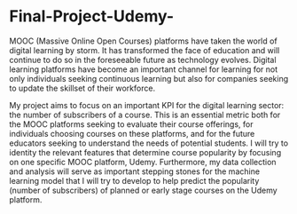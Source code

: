 # Final-Project-Udemy-

MOOC (Massive Online Open Courses) platforms have taken the world of digital learning by storm. It has transformed the face of education and will continue to do so in the foreseeable future as technology evolves. Digital learning platforms have become an important channel for learning for not only individuals seeking continuous learning but also for companies seeking to update the skillset of their workforce.

My project aims to focus on an important KPI for the digital learning sector: the number of subscribers of a course. This is an essential metric both for the MOOC platforms seeking to evaluate their course offerings, for individuals choosing courses on these platforms, and for the future educators seeking to understand the needs of potential students. I will try to identity the relevant features that determine course popularity by focusing on one specific MOOC platform, Udemy. Furthermore, my data collection and analysis will serve as important stepping stones for the machine learning model that I will try to develop to help predict the popularity (number of subscribers) of planned or early stage courses on the Udemy platform.

